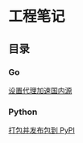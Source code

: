 # 工程笔记

## 目录

### Go

[设置代理加速国内源](go/go-proxy-qiniu.md)

### Python

[打包并发布包到 PyPI](python/build-and-publish-package-to-pypi.md)

